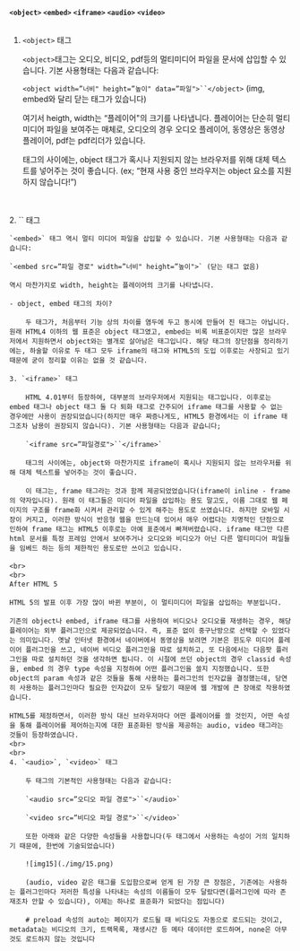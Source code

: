 **`<object>`    `<embed>`    `<iframe>`    `<audio>`    `<video>`**
<br>
<br>
1. `<object>` 태그
    
    `<object>`태그는 오디오, 비디오, pdf등의 멀티미디어 파일을 문서에 삽입할 수 있습니다. 기본 사용형태는 다음과 같습니다:
    
    `<object width=”너비" height=”높이" data=”파일">``</object>` (img, embed와 달리 닫는 태그가 있습니다)
    
    여기서 heigth, width는 “플레이어"의 크기를 나타냅니다. 플레이어는 단순히 멀티미디어 파일을 보여주는 매체로, 오디오의 경우 오디오 플레이어, 동영상은 동영상 플레이어, pdf는 pdf리더가 있습니다. 
    
    태그의 사이에는, object 태그가 혹시나 지원되지 않는 브라우저를 위해 대체 텍스트를 넣어주는 것이 좋습니다. (ex; “현재 사용 중인 브라우저는 object 요소를 지원하지 않습니다!”)
<br> 
<br>     
2. `<embed>` 태그
    
    `<embed>` 태그 역시 멀티 미디어 파일을 삽입할 수 있습니다. 기본 사용형태는 다음과 같습니다:
    
    `<embed src=”파일 경로" width=”너비" height=”높이">` (닫는 태그 없음)
    
    역시 마찬가지로 width, height는 플레이어의 크기를 나타냅니다.
    
    - object, embed 태그의 차이?
        
        두 태그가, 처음부터 기능 상의 차이를 염두에 두고 동시에 만들어 진 태그는 아닙니다. 원래 HTML4 이하의 웹 표준은 object 태그였고, embed는 비록 비표준이지만 많은 브라우저에서 지원하면서 object와는 별개로 살아남은 태그입니다. 해당 태그의 장단점을 정리하기에는, 하술할 이유로 두 태그 모두 iframe의 태그와 HTML5의 도입 이후로는 사장되고 있기 때문에 굳이 정리할 이유는 없을 것 같습니다.
        
    3. `<iframe>` 태그
        
        HTML 4.01부터 등장하여, 대부분의 브라우저에서 지원되는 태그입니다. 이후로는  embed 태그나 object 태그 둘 다 퇴화 태그로 간주되어 iframe 태그를 사용할 수 없는 경우에만 사용이 권장되었습니다(하지만 매우 짜증나게도, HTML5 환경에서는 이 iframe 태그조차 남용이 권장되지 않습니다). 기본 사용형태는 다음과 같습니다;
        
        `<iframe src=”파일경로">``</iframe>`
        
        태그의 사이에는, object와 마찬가지로 iframe이 혹시나 지원되지 않는 브라우저를 위해 대체 텍스트를 넣어주는 것이 좋습니다.
        
        이 태그는, frame 태그라는 것과 함께 제공되었었습니다(iframe이 inline - frame의 약자입니다). 원래 이 태그들은 미디어 파일을 삽입하는 용도 말고도, 이름 그대로 웹 페이지의 구조를 frame화 시켜서 관리할 수 있게 해주는 용도로 쓰였습니다. 하지만 모바일 시장이 커지고, 이러한 방식이 반응형 웹을 만드는데 있어서 매우 어렵다는 치명적인 단점으로 인하여 frame 태그는 HTML5 이후로는 아예 표준에서 빠져버렸습니다. iframe 태그만 다른 html 문서를 특정 프레임 안에서 보여주거나 오디오와 비디오가 아닌 다른 멀티미디어 파일들을 임베드 하는 등의 제한적인 용도로만 쓰이고 있습니다.
        
    <br> 
	<br> 
    After HTML 5
    
    HTML 5의 발표 이후 가장 많이 바뀐 부분이, 이 멀티미디어 파일을 삽입하는 부분입니다. 
    
    기존의 object나 embed, iframe 태그를 사용하여 비디오나 오디오를 재생하는 경우, 해당 플레이어는 외부 플러그인으로 제공되었습니다. 즉, 표준 없이 중구난방으로 선택할 수 있었다는 의미입니다. 옛날 인터넷 환경에서 네이버에서 동영상을 보려면 기본은 윈도우 미디어 플레이어 플러그인을 쓰고, 네이버 비디오 플러그인을 따로 설치하고, 또 다음에서는 다음팟 플러그인을 따로 설치하던 것을 생각하면 됩니다. 이 시절에 쓰던 object의 경우 classid 속성을, embed 의 경우 type 속성을 지정하여 어떤 플러그인을 쓸지 지정했습니다. 또한 object의 param 속성과 같은 것들을 통해 사용하는 플러그인의 인자값을 결정했는데, 당연히 사용하는 플러그인마다 필요한 인자값이 모두 달랐기 때문에 웹 개발에 큰 장애로 작용하였습니다. 
    
    HTML5를 제정하면서, 이러한 방식 대신 브라우저마다 어떤 플레이어를 쓸 것인지, 어떤 속성을 통해 플레이어를 제어하는지에 대한 표준화된 방식을 제공하는 audio, video 태그라는 것들이 등장하였습니다.
    <br> 
	<br> 
    4. `<audio>`, `<video>` 태그
        
        두 태그의 기본적인 사용형태는 다음과 같습니다:
        
        `<audio src=”오디오 파일 경로">``</audio>`
        
        `<video src=”비디오 파일 경로">``</video>`
        
        또한 아래와 같은 다양한 속성들을 사용합니다(두 태그에서 사용하는 속성이 거의 일치하기 때문에, 한번에 기술되었습니다)
        
        ![img15](./img/15.png)
        
        (audio, video 같은 태그를 도입함으로써 얻게 된 가장 큰 장점은, 기존에는 사용하는 플러그인마다 저러한 특성을 나타내는 속성의 이름들이 모두 달랐다면(플러그인에 따라 존재조차 안할 수 있습니다), 이제는 하나로 표준화가 되었다는 점입니다)
        
        # preload 속성의 auto는 페이지가 로드될 때 비디오도 자동으로 로드되는 것이고, metadata는 비디오의 크기, 트랙목록, 재생시간 등 메타 데이터만 로드하며, none은 아무것도 로드하지 않는 것입니다
